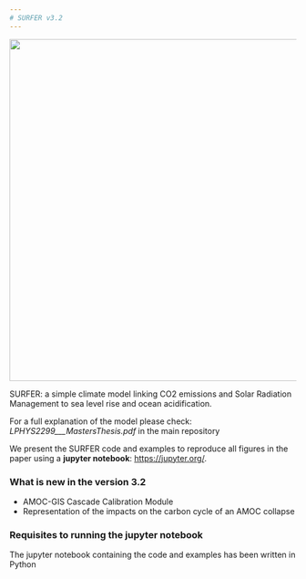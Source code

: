 ```yaml
---
# SURFER v3.2
---
```


<p align="center">
<img src="https://github.com/AmauryLaridon/LPHYS2299-Master-s-Thesis/assets/58213378/5ced037d-3522-4b51-a871-87df8b400603" width="600" />
</p>

SURFER: a simple climate model linking CO2 emissions and Solar Radiation Management to sea level rise and ocean acidification.

For a full explanation of the model please check: *LPHYS2299___MastersThesis.pdf* in the main repository

We present the SURFER code and examples to reproduce all figures in the paper using a **jupyter notebook**: https://jupyter.org/.

### What is new in the version 3.2

- AMOC-GIS Cascade Calibration Module
- Representation of the impacts on the carbon cycle of an AMOC collapse

### Requisites to running the jupyter notebook

The jupyter notebook containing the code and examples has been written in Python

